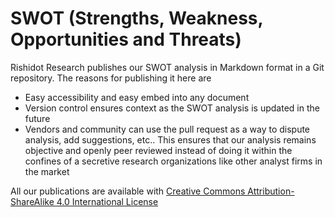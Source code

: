 # SWOT (Strengths, Weakness, Opportunities and Threats)

Rishidot Research publishes our SWOT analysis in Markdown format in a Git repository. The reasons for publishing it here are
* Easy accessibility and easy embed into any document
* Version control ensures context as the SWOT analysis is updated in the future
* Vendors and community can use the pull request as a way to dispute analysis, add suggestions, etc.. This ensures that our analysis remains objective and openly peer reviewed instead of doing it within the confines of a secretive research organizations like other analyst firms in the market

All our publications are available with [Creative Commons Attribution-ShareAlike 4.0 International License](https://creativecommons.org/licenses/by-sa/4.0/)
